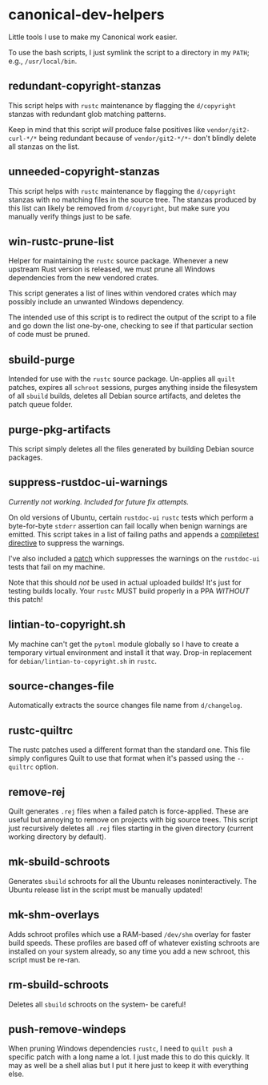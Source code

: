 # canonical-dev-helpers

Little tools I use to make my Canonical work easier.

To use the bash scripts, I just symlink the script to a directory in my `PATH`; e.g., `/usr/local/bin`.

## redundant-copyright-stanzas

This script helps with `rustc` maintenance by flagging the `d/copyright` stanzas with redundant glob matching patterns.

Keep in mind that this script _will_ produce false positives like `vendor/git2-curl-*/*` being redundant because of `vendor/git2-*/*`- don't blindly delete all stanzas on the list.

## unneeded-copyright-stanzas

This script helps with `rustc` maintenance by flagging the `d/copyright` stanzas with no matching files in the source tree. The stanzas produced by this list can likely be removed from `d/copyright`, but make sure you manually verify things just to be safe.

## win-rustc-prune-list

Helper for maintaining the `rustc` source package. Whenever a new upstream Rust version is released, we must prune all Windows dependencies from the new vendored crates.

This script generates a list of lines within vendored crates which may possibly include an unwanted Windows dependency.

The intended use of this script is to redirect the output of the script to a file and go down the list one-by-one, checking to see if that particular section of code must be pruned.

## sbuild-purge

Intended for use with the `rustc` source package. Un-applies all `quilt` patches, expires all `schroot` sessions, purges anything inside the filesystem of all `sbuild` builds, deletes all Debian source artifacts, and deletes the patch queue folder.

## purge-pkg-artifacts

This script simply deletes all the files generated by building Debian source packages.

## suppress-rustdoc-ui-warnings

_Currently not working. Included for future fix attempts._

On old versions of Ubuntu, certain `rustdoc-ui` `rustc` tests which perform a byte-for-byte `stderr` assertion can fail locally when benign warnings are emitted. This script takes in a list of failing paths and appends a [compiletest directive](https://rustc-dev-guide.rust-lang.org/tests/directives.html) to suppress the warnings.

I've also included a [patch](https://github.com/maxgmr/canonical-dev-helpers/blob/main/ubuntu-suppress-rustdoc-ui-warnings.patch) which suppresses the warnings on the `rustdoc-ui` tests that fail on my machine.

Note that this should _not_ be used in actual uploaded builds! It's just for testing builds locally. Your `rustc` MUST build properly in a PPA _WITHOUT_ this patch!

## lintian-to-copyright.sh

My machine can't get the `pytoml` module globally so I have to create a temporary virtual environment and install it that way. Drop-in replacement for `debian/lintian-to-copyright.sh` in `rustc`.

## source-changes-file

Automatically extracts the source changes file name from `d/changelog`.

## rustc-quiltrc

The rustc patches used a different format than the standard one. This file simply configures Quilt to use that format when it's passed using the `--quiltrc` option.

## remove-rej

Quilt generates `.rej` files when a failed patch is force-applied. These are useful but annoying to remove on projects with big source trees. This script just recursively deletes all `.rej` files starting in the given directory (current working directory by default).

## mk-sbuild-schroots

Generates `sbuild` schroots for all the Ubuntu releases noninteractively. The Ubuntu release list in the script must be manually updated!

## mk-shm-overlays

Adds schroot profiles which use a RAM-based `/dev/shm` overlay for faster build speeds. These profiles are based off of whatever existing schroots are installed on your system already, so any time you add a new schroot, this script must be re-ran.

## rm-sbuild-schroots

Deletes all `sbuild` schroots on the system- be careful!

## push-remove-windeps

When pruning Windows dependencies `rustc`, I need to `quilt push` a specific patch with a long name a lot. I just made this to do this quickly. It may as well be a shell alias but I put it here just to keep it with everything else.
